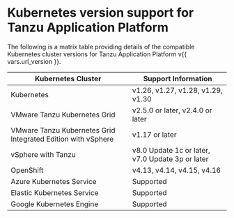 # Kubernetes version support for Tanzu Application Platform

The following is a matrix table providing details of the compatible Kubernetes
cluster versions for Tanzu Application Platform v{{ vars.url_version }}.

<table>
<thead>
  <tr>
    <th>Kubernetes Cluster</th>
    <th>Support Information</th>
  </tr>
</thead>
<tbody>
  <tr>
    <td>Kubernetes</td>
    <td>v1.26, v1.27, v1.28, v1.29, v1.30</td>
  </tr>
  <tr>
    <td>VMware Tanzu Kubernetes Grid</td>
    <td>v2.5.0 or later, v2.4.0 or later</td>
  </tr>
  <tr>
    <td>VMware Tanzu Kubernetes Grid Integrated Edition with vSphere</td>
    <td>v1.17 or later</td>
  </tr>
  <tr>
    <td>vSphere with Tanzu</td>
    <td>v8.0 Update 1c or later, v7.0 Update 3p or later</td>
  </tr>
  <tr>
    <td>OpenShift</td>
    <td>v4.13, v4.14, v4.15, v4.16</td>
  </tr>
  <tr>
    <td>Azure Kubernetes Service</td>
    <td>Supported</td>
  </tr>
  <tr>
    <td>Elastic Kubernetes Service</td>
    <td>Supported</td>
  </tr>
  <tr>
    <td>Google Kubernetes Engine</td>
    <td>Supported</td>
  </tr>
</tbody>
</table>
